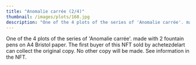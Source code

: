 ```yaml
---
title: "Anomalie carrée (2/4)"
thumbnail: /images/plots/168.jpg
description: "One of the 4 plots of the series of 'Anomalie carrée'. made with 2 fountain pens on A4 Bristol paper. The first buyer of this NFT sold by achetezdelart can collect the original copy. No other copy will be made. See information in the NFT."
---
```


<nft-card contractAddress="0x495f947276749ce646f68ac8c248420045cb7b5e" tokenId="47428341271170390733253974222101382154768714392453356712130950046909324066817"> </nft-card> <script src="https://unpkg.com/embeddable-nfts/dist/nft-card.min.js"></script>

One of the 4 plots of the series of 'Anomalie carrée'. made with 2 fountain pens on A4 Bristol paper. The first buyer of this NFT sold by achetezdelart can collect the original copy. No other copy will be made. See information in the NFT.
